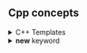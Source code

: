 ## Cpp concepts
<details>
<summary>C++ Templates</summary>

*  Templates Class
    - [Template Class Example](class_templates.cpp)
    - [Minimum Stack](../dsa/array/minimum_stack.h)
</details>
<details>
<summary> <b>new</b> keyword</summary>

*   Allocates memory for an object or array of objects of type-name from the free store and returns a suitably typed, nonzero pointer to the object.   
*   Usual Error:
    ```cpp
    ListNode *head = NULL;
    {
        ListNode num = ListNode(10);
        ...
        head = &num;
    }
    ```
    when <i>num</i> gets out of scope, <i>head</i> holds ambigous value because its allocated from stack.
    To prevent this allocate from head using  <b>new</b> as below.
    ```cpp
    ListNode *head = NULL;
    {
        ListNode *num = new ListNode(10);
        ...
        head = &num;
    }
    ```
*   <b>delete</b>
    Using delete on a pointer to an object not allocated with new gives unpredictable results. 
    
    <b>Syntax:</b>
    ```cpp
    ListNode *num = new ListNode(10);
    delete num;
    ```
    ```cpp
    int * arr = new int[];
    delete [] arr;
    ```
</details>
